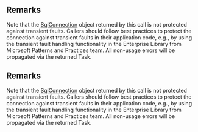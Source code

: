 ## Remarks  
 Note that the [SqlConnection](assetId:///T:System.Data.SqlClient.SqlConnection?qualifyHint=False&autoUpgrade=True) object returned by this call is not protected against transient faults.              Callers should follow best practices to protect the connection against transient faults in their application code, e.g., by using the transient fault handling              functionality in the Enterprise Library from Microsoft Patterns and Practices team.             All non-usage errors will be propagated via the returned Task.  
  
## Remarks  
 Note that the [SqlConnection](assetId:///T:System.Data.SqlClient.SqlConnection?qualifyHint=False&autoUpgrade=True) object returned by this call is not protected against transient faults.              Callers should follow best practices to protect the connection against transient faults in their application code, e.g., by using the transient fault handling              functionality in the Enterprise Library from Microsoft Patterns and Practices team.             All non-usage errors will be propagated via the returned Task.